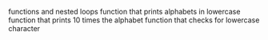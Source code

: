 functions and nested loops
function that prints alphabets in lowercase
function that prints 10 times the alphabet
function that checks for lowercase character
